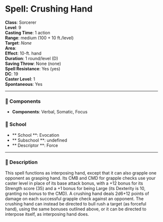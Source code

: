 
# Spell: Crushing Hand
**Class**: Sorcerer  
**Level**: 9  
**Casting Time**: 1 action  
**Range**: medium (100 + 10 ft./level)  
**Target**: _None_  
**Area**:   
**Effect**: 10-ft. hand  
**Duration**: 1 round/level (D)  
**Saving Throw**: None (none)  
**Spell Resistance**: Yes (yes)  
**DC**: 19  
**Caster Level**: 1  
**Spontaneous**: Yes

---

### 🔮 Components
- **Components**: Verbal, Somatic, Focus

### 🏫 School
- ** School **: Evocation
- ** Subschool **: undefined
- ** Descriptor **: Force
---

### 📜 Description
This spell functions as interposing hand, except that it can also grapple one opponent as grasping hand. Its CMB and CMD for grapple checks use your caster level in place of its base attack bonus, with a +12 bonus for its Strength score (35) and a +1 bonus for being Large (its Dexterity is 10, granting no bonus to the CMD). A crushing hand deals 2d6+12 points of damage on each successful grapple check against an opponent. The crushing hand can instead be directed to bull rush a target (as forceful hand), using the same bonuses outlined above, or it can be directed to interpose itself, as interposing hand does.
